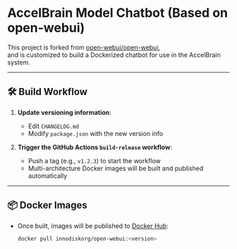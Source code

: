 # AccelBrain Model Chatbot (Based on open-webui)

This project is forked from [open-webui/open-webui](https://github.com/open-webui/open-webui?tab=readme-ov-file),  
and is customized to build a Dockerized chatbot for use in the AccelBrain system.

---

## 🛠️ Build Workflow

1. **Update versioning information**:
   - Edit `CHANGELOG.md`
   - Modify `package.json` with the new version info

2. **Trigger the GitHub Actions `build-release` workflow**:
   - Push a tag (e.g., `v1.2.3`) to start the workflow
   - Multi-architecture Docker images will be built and published automatically

---

## 📦 Docker Images

- Once built, images will be published to [Docker Hub](https://hub.docker.com/r/innodiskorg/open-webui):
  ```bash
  docker pull innodiskorg/open-webui:<version>
